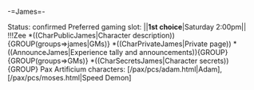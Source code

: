 -=James=-

Status: confirmed
Preferred gaming slot:
||__1st choice__|Saturday 2:00pm||
!!!Zee
*((CharPublicJames|Character description)){GROUP(groups=&gt;james|GMs)}
*((CharPrivateJames|Private page))
*((AnnounceJames|Experience tally and announcements)){GROUP}{GROUP(groups=&gt;GMs)}
*((CharSecretsJames|Character secrets)){GROUP}
Pax Artificium characters: [/pax/pcs/adam.html|Adam], [/pax/pcs/moses.html|Speed Demon]

